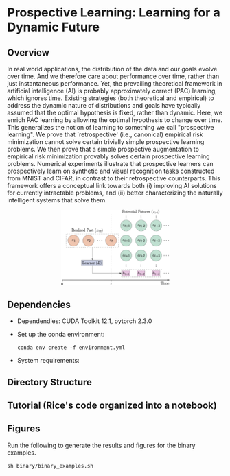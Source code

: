 # Prospective Learning: Learning for a Dynamic Future

## Overview

In real world applications, the distribution of the data and our goals evolve over time. And we therefore care about performance over time, rather than just instantaneous performance. Yet, the prevailing theoretical framework in artificial intelligence (AI) is probably approximately correct (PAC) learning, which ignores time. Existing strategies (both theoretical and empirical) to address the dynamic nature of distributions and goals have typically assumed that the optimal hypothesis is fixed, rather than dynamic. Here, we enrich PAC learning by allowing the optimal hypothesis to change over time. This generalizes the notion of learning to something we call "prospective learning". We prove that `retrospective' (i.e., canonical) empirical risk minimization cannot solve certain trivially simple prospective learning problems. We then prove that a simple prospective augmentation to empirical risk minimization provably solves certain prospective learning problems. Numerical experiments illustrate that prospective learners can prospectively learn on synthetic  and visual recognition tasks constructed from MNIST and CIFAR, in contrast to their retrospective counterparts. This framework offers a conceptual link towards both (i) improving AI solutions for currently intractable problems, and (ii) better characterizing the naturally intelligent systems that solve them.

<p align="center">
    <img src="assets/cartoon.jpg" alt="Alt text" width="50%"/>
</p>

## Dependencies

* Dependendies: CUDA Toolkit 12.1, pytorch 2.3.0
* Set up the conda environment:

    ```
    conda env create -f environment.yml
    ```

* System requirements:

## Directory Structure

## Tutorial (Rice's code organized into a notebook)

## Figures

Run the following to generate the results and figures for the binary examples.

```
sh binary/binary_examples.sh
```